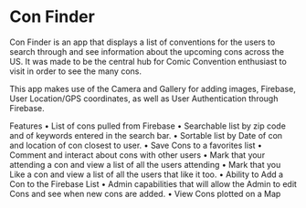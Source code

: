# Con Finder

Con Finder is an app that displays a list of conventions for the users to search through and see information about the upcoming cons across the US. It was made to be the central hub for Comic Convention enthusiast to visit in order to see the many cons.

This app makes use of the Camera and Gallery for adding images, Firebase, User Location/GPS coordinates, as well as User Authentication through Firebase.

Features
• List of cons pulled from Firebase
• Searchable list by zip code and of keywords entered in the search bar.
• Sortable list by Date of con and location of con closest to user.
• Save Cons to a favorites list
• Comment and interact about cons with other users
• Mark that your attending a con and view a list of all the users attending
• Mark that you Like a con and view a list of all the users that like it too.
• Ability to Add a Con to the Firebase List
• Admin capabilities that will allow the Admin to edit Cons and see when new cons are added.
• View Cons plotted on a Map
